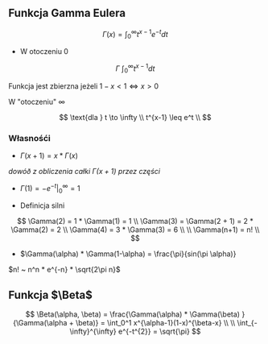 ## Funkcja Gamma Eulera

$$
\Gamma(x) = \int_0^\infty t^{x-1} e^{-t} dt
$$

- W otoczeniu 0

$$
\Gamma ~ \int_0^\infty t^{x-1} dt
$$

Funkcja jest zbierzna jeżeli $1 - x < 1 \Leftrightarrow x > 0$

W "otoczeniu" $\infty$

$$
\text{dla } t \to \infty \\
t^{x-1} \leq e^t \\
$$

### Własnośći
- $\Gamma(x+1) = x * \Gamma(x)$

_dowóð z obliczenia całki $\Gamma(x+1)$ przez części_

- $\Gamma(1) = \left. -e^{-t} \right|_ 0^\infty = 1$ 

- Definicja silni

$$
\Gamma(2) = 1 * \Gamma(1) = 1 \\
\Gamma(3) = \Gamma(2 + 1) = 2 * \Gamma(2) = 2 \\
\Gamma(4) = 3 * \Gamma(3) = 6 \\
\\
\Gamma(n+1) = n! \\
$$

- $\Gamma(\alpha) * \Gamma(1-\alpha) = \frac{\pi}{sin(\pi \alpha)}

$n! ~ n^n * e^{-n} * \sqrt{2\pi n}$


## Funkcja $\Beta$

$$
\Beta(\alpha, \beta) = \frac{\Gamma(\alpha) * \Gamma(\beta) }{\Gamma(\alpha + \beta)} = \int_0^1 x^{\alpha-1}(1-x)^{\beta-x} \\
\\
\int_{-\infty}^{\infty} e^{-t^{2}} = \sqrt{\pi}
$$
